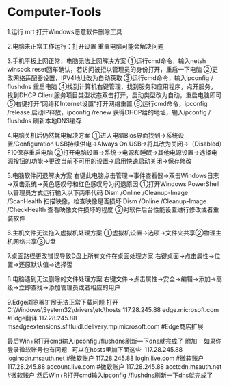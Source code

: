 # Computer-Tools
1.运行 mrt 打开Windows恶意软件删除工具

2.电脑未正常工作运行：打开设置 重置电脑可能会解决问题

3.手机平板上网正常，电脑无法上网解决方案
①运行cmd命令，输入netsh winsock reset回车确认，若访问被拒以管理员的身份打开，重启一下电脑
②更改网络适配器设置，IPV4地址改为自动获取
③运行cmd命令，输入ipconfig / flushdns 重启电脑
④找到计算机右键管理，找到服务和应用程序，点开服务，找到DHCP Client服务项目类型状态双击打开，启动类型改为自动，重启电脑即可
⑤右键打开“网络和Internet设置”打开网络重置
⑥运行cmd命令，ipconfig /release 启动IP释放，ipconfig /renew 获得DHCP给的地址，输入ipconfig / flushdns 刷新本地DNS缓存

4.电脑关机后仍然耗电解决方案
①进入电脑Bios界面找到→系统设置/Configuration USB持续供电→Always On USB→将其改为关闭→（Disabled）F10保存重启电脑
②打开电脑设置→系统→电源和睡眠→其他电源设置→选择电源按钮的功能→更改当前不可用的设置→启用快速启动关闭→保存修改

5.电脑软件闪退解决方案
右键此电脑点击管理→事件查看器→双击Windows日志→双击系统→黄色感叹号和红色感叹号为闪退原因
①打开Windows PowerShell以管理员方式运行输入以下两串代码
    Dism /Online /Cleanup-Image /ScanHealth 扫描映像，检查映像是否损坏
    Dism /Online /Cleanup-Image /CheckHealth 查看映像文件损坏的程度
②对软件后台性能设置进行修改或者重装软件

6.主机文件无法拖入虚拟机处理方案
①虚拟机设置→选项→文件夹共享②物理主机网络共享③U盘

7.桌面路径更改错误导致D盘上所有文件在桌面处理方案
右键桌面→点击属性→位置→还原默认值→选择否

8.电脑遇到无法删除的文件处理方案
右键文件→点击属性→安全→编辑→添加→高级→立即查找→添加管理员或者相应的用户

9.Edge浏览器扩展无法正常下载问题
打开C:\Windows\System32\drivers\etc\hosts
117.28.245.88 edge.microsoft.com #Edge翻译
117.28.245.88 msedgeextensions.sf.tlu.dl.delivery.mp.microsoft.com #Edge商店扩展

最后Win+R打开cmd输入ipconfig /flushdns刷新一下dns就完成了
附加   
如果你登录微软账号也有问题   可以在hosts里加下面这些 
117.28.245.88 logincdn.msauth.net #微软账户
117.28.245.88 login.live.com #微软账户 
117.28.245.88 account.live.com #微软账户
117.28.245.88 acctcdn.msauth.net #微软账户
然后Win+R打开cmd输入ipconfig /flushdns刷新一下dns就完成了
